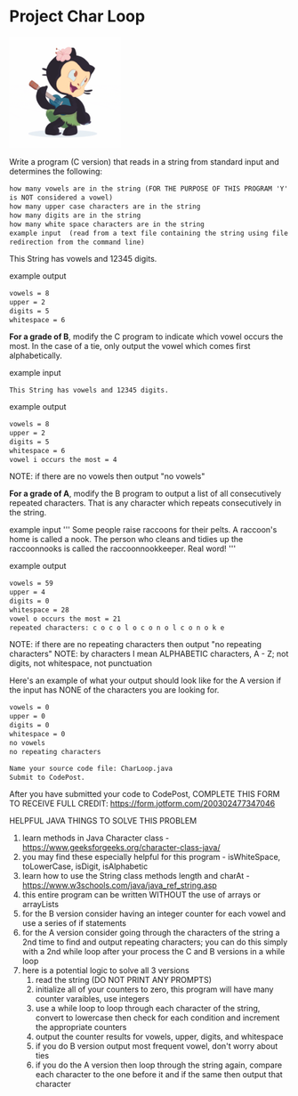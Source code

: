# Project Char Loop
<img src="hula_loop_octodex03.gif" style="height:200px;">

Write a program (C version) that reads in a string from standard input and determines the following:

```
how many vowels are in the string (FOR THE PURPOSE OF THIS PROGRAM 'Y' is NOT considered a vowel)
how many upper case characters are in the string
how many digits are in the string
how many white space characters are in the string
example input  (read from a text file containing the string using file redirection from the command line)
```

This String has vowels and 12345 digits. 


example output
```
vowels = 8
upper = 2
digits = 5
whitespace = 6
```


**For a grade of B**, modify the C program to indicate which vowel occurs the most. In the case of a tie, only output the vowel which comes first alphabetically.

example input
```
This String has vowels and 12345 digits. 
```

example output
```
vowels = 8
upper = 2
digits = 5
whitespace = 6
vowel i occurs the most = 4
```
NOTE: if there are no vowels then output "no vowels"


**For a grade of A**, modify the B program to output a list of all consecutively repeated characters. That is any character which repeats consecutively in the string.

example input
'''
Some people raise raccoons for their pelts. A raccoon's home is called a nook. The person who cleans and tidies up the raccoonnooks is called the raccoonnookkeeper. Real word! 
'''


example output
```
vowels = 59
upper = 4
digits = 0
whitespace = 28
vowel o occurs the most = 21
repeated characters: c o c o l o c o n o l c o n o k e
```
NOTE: if there are no repeating characters then output "no repeating characters"
NOTE: by characters I mean ALPHABETIC characters, A - Z; not digits, not whitespace, not punctuation


Here's an example of what your output should look like for the A version if the input has NONE of the characters you are looking for. 
```
vowels = 0
upper = 0
digits = 0
whitespace = 0
no vowels
no repeating characters
```

```
Name your source code file: CharLoop.java
Submit to CodePost.
```
After you have submitted your code to CodePost, COMPLETE THIS FORM TO RECEIVE FULL CREDIT: https://form.jotform.com/200302477347046

HELPFUL JAVA THINGS TO SOLVE THIS PROBLEM
1. learn methods in Java Character class - https://www.geeksforgeeks.org/character-class-java/
2. you may find these especially helpful for this program - isWhiteSpace, toLowerCase, isDigit, isAlphabetic
3. learn how to use the String class methods length and charAt - https://www.w3schools.com/java/java_ref_string.asp
4. this entire program can be written WITHOUT the use of arrays or arrayLists
5. for the B version consider having an integer counter for each vowel and use a series of if statements
6. for the A version consider going through the characters of the string a 2nd time to find and output repeating characters; you can do this simply with a 2nd while loop after your process the C and B versions in a while loop
7. here is a potential logic to solve all 3 versions
   1. read the string (DO NOT PRINT ANY PROMPTS)
   2. initialize all of your counters to zero, this program will have many counter varaibles, use integers
   3. use a while loop to loop through each character of the string, convert to lowercase then check for each condition and increment the appropriate counters
   4. output the counter results for vowels, upper, digits, and whitespace
   5. if you do B version output most frequent vowel, don't worry about ties
   6. if you do the A version then loop through the string again, compare each character to the one before it and if the same then output that character
   
 
